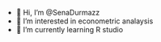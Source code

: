 - 👋 Hi, I’m @SenaDurmazz
- 👀 I’m interested in econometric analaysis
- 🌱 I’m currently learning R studio

<!---
SenaDurmazz/SenaDurmazz is a ✨ special ✨ repository because its `README.md` (this file) appears on your GitHub profile.
You can click the Preview link to take a look at your changes.
--->
